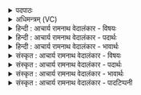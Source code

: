 <details><summary>पदपाठः</summary>

अ꣡थ꣢꣯। ते꣣। अ꣡न्त꣢꣯मानाम्। वि꣣द्या꣡म꣢। सु꣣मतीना꣢म्। सु꣣। मतीना꣢म्। मा। नः꣣। अ꣡ति꣢꣯। ख्यः꣣। आ꣢। ग꣣हि। १०८९।
</details>

<details><summary>अधिमन्त्रम् (VC)</summary>

- इन्द्रः
- मधुच्छन्दा वैश्वामित्रः
- गायत्री
- षड्जः
</details>

<details><summary>हिन्दी : आचार्य रामनाथ वेदालंकार - विषयः</summary>

अगले मन्त्र में पुनः उन्हीं को सम्बोधन किया गया है।
</details>

<details><summary>हिन्दी : आचार्य रामनाथ वेदालंकार - पदार्थः</summary>

पदार्थान्वयभाषाः -  हे इन्द्र अर्थात् परमात्मा,राजा,आचार्य,योग के गुरु वा शिल्पकार ! (अथ) और हम (ते) आपकी (अन्तमानाम्) समीपतम (सुमतीनाम्) सुमतियों को (विद्याम) जानें। आप (नः अति) हमें लाँघकर (मा ख्यः) अपना उपदेश मत करो,प्रत्युत (आगहि) हमारे पास आओ और आकर अपनी देनों का पात्र हमें बनाओ ॥३॥
</details>

<details><summary>हिन्दी : आचार्य रामनाथ वेदालंकार - भावार्थः</summary>

भावार्थभाषाः -  परमात्मा,राजा,आचार्य,योगी और शिल्पी के जो ज्ञान और कर्म हैं,उनसे उपकार लेकर अपने आपको उन्नत करना चाहिए ॥३॥
</details>

<details><summary>संस्कृत : आचार्य रामनाथ वेदालंकार - विषयः</summary>

अथ पुनरपि तानेव सम्बोधयति।
</details>

<details><summary>संस्कृत : आचार्य रामनाथ वेदालंकार - पदार्थः</summary>

पदार्थान्वयभाषाः -  हे इन्द्र ! परमात्मन् राजन् आचार्य योगगुरो शिल्पकार वा ! (अथ) अपि च,वयम्, (ते) तव (अन्तमानाम्) अन्तिकतमानाम् (सुमतीनाम्) प्रशस्तानां मतीनाम् (विद्याम) जानीयाम। त्वम् (नः अति) अस्मान् अतिक्रम्य (मा ख्यः) स्वोपदेशं मा कार्षीः,प्रत्युत (आ गहि) अस्मान् आगच्छ,आगम्य च स्वदत्तीनां पात्रमस्मान् कुर्विति भावः ॥३॥२
</details>

<details><summary>संस्कृत : आचार्य रामनाथ वेदालंकार - भावार्थः</summary>

भावार्थभाषाः -  परमात्मनो नृपतेराचार्यस्य योगिनः शिल्पिनश्च यानि ज्ञानानि कर्माणि च सन्ति तत उपकारान् गृहीत्वा स्वात्मा समुन्नेयः ॥३॥
</details>

<details><summary>संस्कृत : आचार्य रामनाथ वेदालंकार - पादटिप्पनी</summary>

टिप्पणी:   १. ऋ० १।४।३, अथ० २०।५७।३, ६८।३। २. ऋग्भाष्ये दयानन्दर्षिणा मन्त्रोऽयं परमेश्वरविषये व्याख्यातः।
</details>